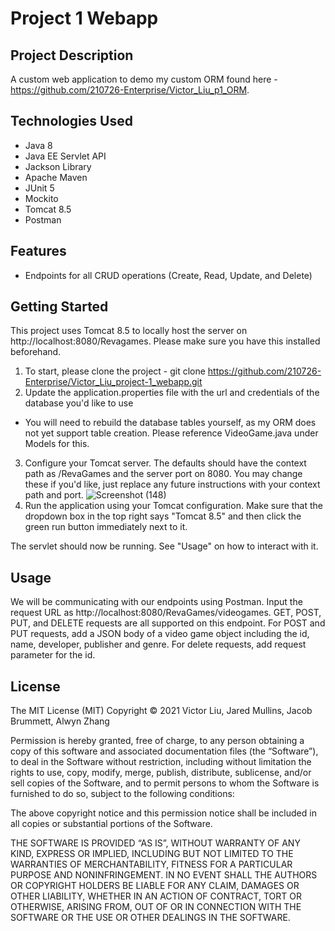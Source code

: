 # Project 1 Webapp

## Project Description

A custom web application to demo my custom ORM found here - https://github.com/210726-Enterprise/Victor_Liu_p1_ORM.

## Technologies Used

* Java 8
* Java EE Servlet API
* Jackson Library
* Apache Maven
* JUnit 5
* Mockito
* Tomcat 8.5
* Postman

## Features

* Endpoints for all CRUD operations (Create, Read, Update, and Delete)

## Getting Started
   
This project uses Tomcat 8.5 to locally host the server on http://localhost:8080/Revagames. Please make sure you have this installed beforehand.

1. To start, please clone the project - git clone https://github.com/210726-Enterprise/Victor_Liu_project-1_webapp.git
2. Update the application.properties file with the url and credentials of the database you'd like to use
  - You will need to rebuild the database tables yourself, as my ORM does not yet support table creation. Please reference VideoGame.java under Models for this.
3. Configure your Tomcat server. The defaults should have the context path as /RevaGames and the server port on 8080. You may change these if you'd like, just replace any future instructions with your context path and port.
![Screenshot (148)](https://user-images.githubusercontent.com/23224121/133951244-7366869f-ad48-452f-8773-e118ef6eeeb6.png)
4. Run the application using your Tomcat configuration. Make sure that the dropdown box in the top right says "Tomcat 8.5" and then click the green run button immediately next to it.

The servlet should now be running. See "Usage" on how to interact with it.

## Usage

We will be communicating with our endpoints using Postman. Input the request URL as http://localhost:8080/RevaGames/videogames. GET, POST, PUT, and DELETE requests are all supported on this endpoint. For POST and PUT requests, add a JSON body of a video game object including the id, name, developer, publisher and genre. For delete requests, add request parameter for the id.

## License

The MIT License (MIT)
Copyright © 2021 Victor Liu, Jared Mullins, Jacob Brummett, Alwyn Zhang

Permission is hereby granted, free of charge, to any person obtaining a copy of this software and associated documentation files (the “Software”), to deal in the Software without restriction, including without limitation the rights to use, copy, modify, merge, publish, distribute, sublicense, and/or sell copies of the Software, and to permit persons to whom the Software is furnished to do so, subject to the following conditions:

The above copyright notice and this permission notice shall be included in all copies or substantial portions of the Software.

THE SOFTWARE IS PROVIDED “AS IS”, WITHOUT WARRANTY OF ANY KIND, EXPRESS OR IMPLIED, INCLUDING BUT NOT LIMITED TO THE WARRANTIES OF MERCHANTABILITY, FITNESS FOR A PARTICULAR PURPOSE AND NONINFRINGEMENT. IN NO EVENT SHALL THE AUTHORS OR COPYRIGHT HOLDERS BE LIABLE FOR ANY CLAIM, DAMAGES OR OTHER LIABILITY, WHETHER IN AN ACTION OF CONTRACT, TORT OR OTHERWISE, ARISING FROM, OUT OF OR IN CONNECTION WITH THE SOFTWARE OR THE USE OR OTHER DEALINGS IN THE SOFTWARE.
